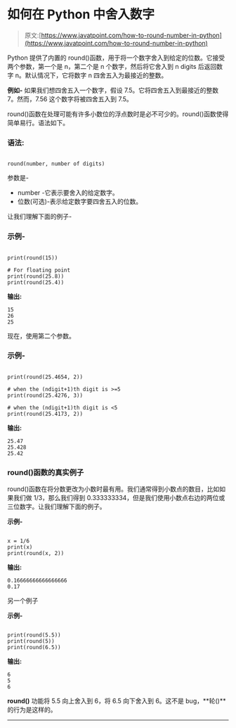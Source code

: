# 如何在 Python 中舍入数字

> 原文:[https://www.javatpoint.com/how-to-round-number-in-python](https://www.javatpoint.com/how-to-round-number-in-python)

Python 提供了内置的 round()函数，用于将一个数字舍入到给定的位数。它接受两个参数，第一个是 n，第二个是 n 个数字，然后将它舍入到 n digits 后返回数字 n。默认情况下，它将数字 n 四舍五入为最接近的整数。

**例如-** 如果我们想四舍五入一个数字，假设 7.5。它将四舍五入到最接近的整数 7。然而，7.56 这个数字将被四舍五入到 7.5。

round()函数在处理可能有许多小数位的浮点数时是必不可少的。round()函数使得简单易行。语法如下。

### 语法:

```

round(number, number of digits)

```

参数是-

*   number -它表示要舍入的给定数字。
*   位数(可选)-表示给定数字要四舍五入的位数。

让我们理解下面的例子-

### 示例-

```

print(round(15))

# For floating point
print(round(25.8))
print(round(25.4))

```

**输出:**

```
15
26
25

```

现在，使用第二个参数。

### 示例-

```

print(round(25.4654, 2))

# when the (ndigit+1)th digit is >=5
print(round(25.4276, 3))

# when the (ndigit+1)th digit is <5
print(round(25.4173, 2))

```

**输出:**

```
25.47
25.428
25.42

```

### round()函数的真实例子

round()函数在将分数更改为小数时最有用。我们通常得到小数点的数目，比如如果我们做 1/3，那么我们得到 0.333333334，但是我们使用小数点右边的两位或三位数字。让我们理解下面的例子。

**示例-**

```

x = 1/6
print(x)
print(round(x, 2))

```

**输出:**

```
0.16666666666666666
0.17

```

另一个例子

**示例-**

```

print(round(5.5))
print(round(5))
print(round(6.5))

```

**输出:**

```
6
5
6

```

**round()** 功能将 5.5 向上舍入到 6，将 6.5 向下舍入到 6。这不是 bug，**轮()**的行为是这样的。

* * *